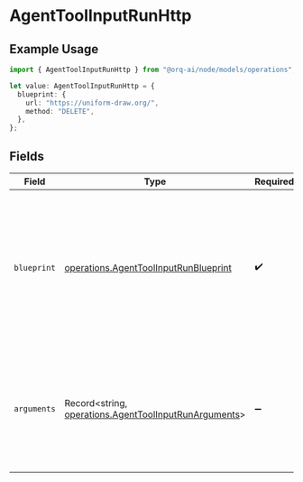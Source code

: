# AgentToolInputRunHttp

## Example Usage

```typescript
import { AgentToolInputRunHttp } from "@orq-ai/node/models/operations";

let value: AgentToolInputRunHttp = {
  blueprint: {
    url: "https://uniform-draw.org/",
    method: "DELETE",
  },
};
```

## Fields

| Field                                                                                                                                                       | Type                                                                                                                                                        | Required                                                                                                                                                    | Description                                                                                                                                                 |
| ----------------------------------------------------------------------------------------------------------------------------------------------------------- | ----------------------------------------------------------------------------------------------------------------------------------------------------------- | ----------------------------------------------------------------------------------------------------------------------------------------------------------- | ----------------------------------------------------------------------------------------------------------------------------------------------------------- |
| `blueprint`                                                                                                                                                 | [operations.AgentToolInputRunBlueprint](../../models/operations/agenttoolinputrunblueprint.md)                                                              | :heavy_check_mark:                                                                                                                                          | The blueprint for the HTTP request. The `arguments` field will be used to replace the placeholders in the `url`, `headers`, `body`, and `arguments` fields. |
| `arguments`                                                                                                                                                 | Record<string, [operations.AgentToolInputRunArguments](../../models/operations/agenttoolinputrunarguments.md)>                                              | :heavy_minus_sign:                                                                                                                                          | The arguments to send with the request. The keys will be used to replace the placeholders in the `blueprint` field.                                         |